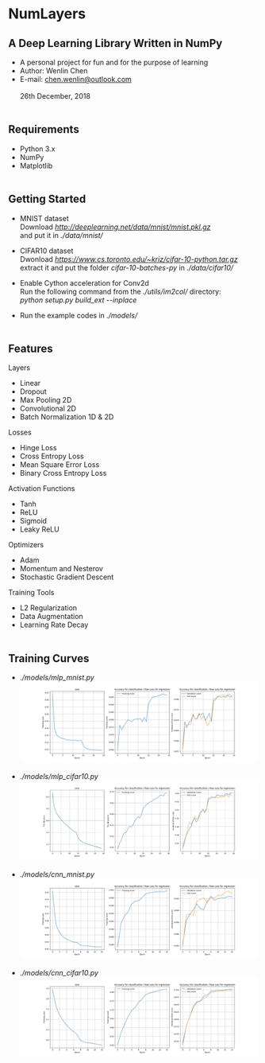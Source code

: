 NumLayers
====

A Deep Learning Library Written in NumPy
----
- A personal project for fun and for the purpose of learning <br>
- Author: Wenlin Chen <br>
- E-mail: chen.wenlin@outlook.com <br><br>
26th December, 2018 <br><br>

Requirements
----
- Python 3.x<br>
- NumPy<br>
- Matplotlib<br><br>

Getting Started
----
- MNIST dataset<br>
Download *http://deeplearning.net/data/mnist/mnist.pkl.gz* <br>
and put it in *./data/mnist/* <br>

- CIFAR10 dataset<br> 
Dwonload *https://www.cs.toronto.edu/~kriz/cifar-10-python.tar.gz* <br>
extract it and put the folder *cifar-10-batches-py* in *./data/cifar10/*<br>

- Enable Cython acceleration for Conv2d<br>
Run the following command from the *./utils/im2col/* directory:<br>
*python setup.py build_ext --inplace*<br>

- Run the example codes in *./models/*<br><br>

Features
----
Layers<br>
- Linear<br>
- Dropout<br>
- Max Pooling 2D<br>
- Convolutional 2D<br>
- Batch Normalization 1D & 2D<br>

Losses<br>
- Hinge Loss<br>
- Cross Entropy Loss<br>
- Mean Square Error Loss<br>
- Binary Cross Entropy Loss<br>

Activation Functions<br> 
- Tanh<br>
- ReLU<br>
- Sigmoid<br>
- Leaky ReLU<br>

Optimizers<br>
- Adam<br>
- Momentum and Nesterov<br>
- Stochastic Gradient Descent<br>

Training Tools<br>
- L2 Regularization<br>
- Data Augmentation<br>
- Learning Rate Decay<br><br>

Training Curves
----
- *./models/mlp_mnist.py*<br>
![MLP for MNIST training curve](https://github.com/Wenlin-Chen/NumLayers/blob/master/logs/mlp_mnist.png)<br><br>
- *./models/mlp_cifar10.py*<br>
![MLP for CIFAR10 training curve](https://github.com/Wenlin-Chen/NumLayers/blob/master/logs/mlp_cifar10.png)<br><br>
- *./models/cnn_mnist.py*<br>
![CNN for MNIST training curve](https://github.com/Wenlin-Chen/NumLayers/blob/master/logs/cnn_mnist.png)<br><br>
- *./models/cnn_cifar10.py*<br>
![CNN for CIFAR10 training curve](https://github.com/Wenlin-Chen/NumLayers/blob/master/logs/cnn_cifar10.png)<br><br>